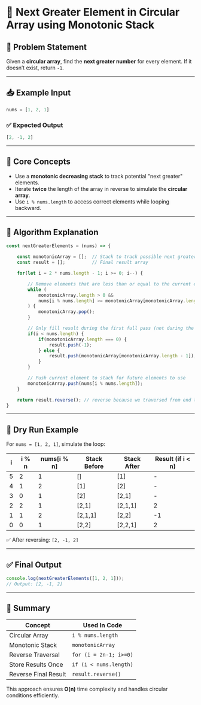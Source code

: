 # 🔁 Next Greater Element in Circular Array using Monotonic Stack

## 📌 Problem Statement

Given a **circular array**, find the **next greater number** for every element. If it doesn’t exist, return `-1`.

---

## 📥 Example Input

```js
nums = [1, 2, 1]
```

### ✅ Expected Output

```js
[2, -1, 2]
```

---

## 🧠 Core Concepts

- Use a **monotonic decreasing stack** to track potential "next greater" elements.
- Iterate **twice** the length of the array in reverse to simulate the **circular array**.
- Use `i % nums.length` to access correct elements while looping backward.

---

## 🔄 Algorithm Explanation

```js
const nextGreaterElements = (nums) => {

    const monotonicArray = [];  // Stack to track possible next greater elements
    const result = [];          // Final result array

    for(let i = 2 * nums.length - 1; i >= 0; i--) {

        // Remove elements that are less than or equal to the current element
        while (
            monotonicArray.length > 0 &&
            nums[i % nums.length] >= monotonicArray[monotonicArray.length - 1]
        ) {
            monotonicArray.pop();
        }

        // Only fill result during the first full pass (not during the circular wrap-around)
        if(i < nums.length) {
            if(monotonicArray.length === 0) {
                result.push(-1);
            } else {
                result.push(monotonicArray[monotonicArray.length - 1]);
            }
        }

        // Push current element to stack for future elements to use
        monotonicArray.push(nums[i % nums.length]);
    }

    return result.reverse(); // reverse because we traversed from end to start
}
```

---

## 🧪 Dry Run Example

For `nums = [1, 2, 1]`, simulate the loop:

| i  | i % n | nums[i % n] | Stack Before | Stack After | Result (if i < n) |
|----|-------|-------------|--------------|-------------|-------------------|
| 5  | 2     | 1           | []           | [1]         | -                 |
| 4  | 1     | 2           | [1]          | [2]         | -                 |
| 3  | 0     | 1           | [2]          | [2,1]       | -                 |
| 2  | 2     | 1           | [2,1]        | [2,1,1]     | 2                 |
| 1  | 1     | 2           | [2,1,1]      | [2,2]       | -1                |
| 0  | 0     | 1           | [2,2]        | [2,2,1]     | 2                 |

✅ After reversing: `[2, -1, 2]`

---

## ✅ Final Output

```js
console.log(nextGreaterElements([1, 2, 1]));
// Output: [2, -1, 2]
```

---

## 📌 Summary

| Concept             | Used In Code         |
|---------------------|----------------------|
| Circular Array      | `i % nums.length`    |
| Monotonic Stack     | `monotonicArray`     |
| Reverse Traversal   | `for (i = 2n-1; i>=0)` |
| Store Results Once  | `if (i < nums.length)` |
| Reverse Final Result| `result.reverse()`   |

This approach ensures **O(n)** time complexity and handles circular conditions efficiently.

